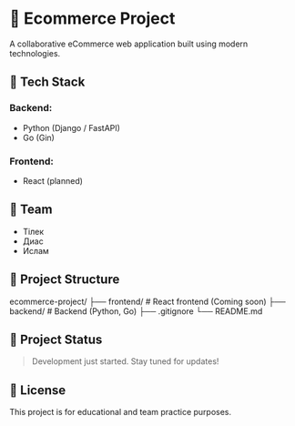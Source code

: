 # 🛒 Ecommerce Project

A collaborative eCommerce web application built using modern technologies.

## 📌 Tech Stack

### Backend:
- Python (Django / FastAPI)
- Go (Gin)

### Frontend:
- React (planned)

## 👥 Team

- Тілек
- Диас
- Ислам

## 📁 Project Structure

ecommerce-project/
├── frontend/ # React frontend (Coming soon)
├── backend/ # Backend (Python, Go)
├── .gitignore
└── README.md


## 🚧 Project Status

> Development just started. Stay tuned for updates!

## 📜 License

This project is for educational and team practice purposes.

